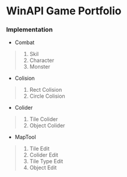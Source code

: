 # WinAPI Game Portfolio

### Implementation 
* Combat   
 > 1. Skil
 > 2. Character
 > 3. Monster
* Colision
 > 1. Rect Colision
 > 2. Circle Colision
* Colider
 > 1. Tile Colider
 > 2. Object Colider
* MapTool
 > 1. Tile Edit
 > 2. Colider Edit
 > 3. Tile Type Edit
 > 4. Object Edit
